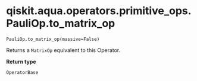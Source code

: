 # qiskit.aqua.operators.primitive\_ops.PauliOp.to\_matrix\_op

`PauliOp.to_matrix_op(massive=False)`

Returns a `MatrixOp` equivalent to this Operator.

**Return type**

`OperatorBase`
